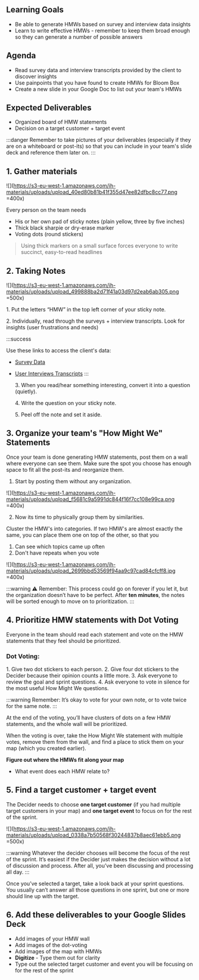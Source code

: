 <!-- ![Ironhack logo](https://i.imgur.com/1QgrNNw.png) -->

<!-- # Exercise - Bloom Box: HMW's (How Might We) -->

## Learning Goals

- Be able to generate HMWs based on survey and interview data insights
- Learn to write effective HMWs - remember to keep them broad enough so they can generate a number of possible answers

## Agenda

- Read survey data and interview transcripts provided by the client to discover insights
- Use painpoints that you have found to create HMWs for Bloom Box
- Create a new slide in your Google Doc to list out your team's HMWs

## Expected Deliverables

- Organized board of HMW statements
- Decision on a target customer + target event

:::danger
Remember to take pictures of your deliverables (especially if they are on a whiteboard or post-its) so that you can include in your team's slide deck and reference them later on.
:::

## 1. Gather materials

![](https://s3-eu-west-1.amazonaws.com/ih-materials/uploads/upload_40ed80b81b41f355d47ee82dfbc8cc77.png =400x)

Every person on the team needs

- His or her own pad of sticky notes (plain yellow, three by five inches)
- Thick black sharpie or dry-erase marker
- Voting dots (round stickers)

> Using thick markers on a small surface forces everyone to write succinct, easy-to-read headlines

## 2. Taking Notes

![](https://s3-eu-west-1.amazonaws.com/ih-materials/uploads/upload_499888ba2d71f41a03d97d2eab6ab305.png =500x)

1. Put the letters “HMW” in the top left corner of your sticky note.

2. Individually, read through the surveys + interview transcripts. Look for insights (user frustrations and needs)

:::success

Use these links to access the client's data:

- [Survey Data](https://docs.google.com/presentation/d/1ZUHmUdIk0jXX-O5eEJ_EMN8jgg0kr7Z7ttCuu2NgPTY/edit?ts=59399701#slide=id.g226c80e487_0_69)
- [User Interviews Transcripts](https://docs.google.com/document/d/1F7beDUybSMcJ3BOVJHETuG-gcjE_KEepL-XoAgBjsXA/edit?ts=593ac309)
  :::

  3. When you read/hear something interesting, convert it into a question (quietly).

  4. Write the question on your sticky note.

  5. Peel off the note and set it aside.

## 3. Organize your team's "How Might We" Statements

Once your team is done generating HMW statements, post them on a wall where everyone can see them. Make sure the spot you choose has enough space to fit all the post-its and reorganize them.

1. Start by posting them without any organization.

![](https://s3-eu-west-1.amazonaws.com/ih-materials/uploads/upload_f5681c9a5991dc844f16f7cc108e99ca.png =400x)

2. Now its time to physically group them by similarities.

Cluster the HMW's into categories. If two HMW's are almost exactly the same, you can place them one on top of the other, so that you

1. Can see which topics came up often
2. Don't have repeats when you vote

![](https://s3-eu-west-1.amazonaws.com/ih-materials/uploads/upload_2699bbd53569f94aa9c97cad84cfcff8.jpg =400x)

:::warning
⚠️ Remember: This process could go on forever if you let it, but the organization doesn’t have to be perfect. After **ten minutes**, the notes will be sorted enough to move on to prioritization.
:::

## 4. Prioritize HMW statements with Dot Voting

Everyone in the team should read each statement and vote on the HMW statements that they feel should be prioritized.

### Dot Voting:

1. Give two dot stickers to each person.
2. Give four dot stickers to the Decider because their opinion counts a little more.
3. Ask everyone to review the goal and sprint questions.
4. Ask everyone to vote in silence for the most useful How Might We questions.

:::warning
Remember: It’s okay to vote for your own note, or to vote twice for the same note.
:::

At the end of the voting, you’ll have clusters of dots on a few HMW statements, and the whole wall will be prioritized.

When the voting is over, take the How Might We statement with multiple votes, remove them from the wall, and find a place to stick them on your map (which you created earlier).

**Figure out where the HMWs fit along your map**

- What event does each HMW relate to?

## 5. Find a target customer + target event

The Decider needs to choose **one target customer** (if you had multiple target customers in your map) and **one target event** to focus on for the rest of the sprint.

![](https://s3-eu-west-1.amazonaws.com/ih-materials/uploads/upload_0338a7b50568f30244837b8aec61ebb5.png =500x)

:::warning
Whatever the decider chooses will become the focus of the rest of the sprint. It’s easiest if the Decider just makes the decision without a lot of discussion and process. After all, you’ve been discussing and processing all day.
:::

Once you’ve selected a target, take a look back at your sprint questions. You usually can’t answer all those questions in one sprint, but one or more should line up with the target.

## 6. Add these deliverables to your Google Slides Deck

- Add images of your HMW wall
- Add images of the dot-voting
- Add images of the map with HMWs
- **Digitize** - Type them out for clarity
- Type out the selected target customer and event you will be focusing on for the rest of the sprint
